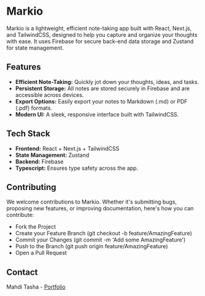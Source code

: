 # Markio

Markio is a lightweight, efficient note-taking app built with React, Next.js, and TailwindCSS, designed to help you capture and organize your thoughts with ease. It uses Firebase for secure back-end data storage and Zustand for state management.

## Features

- **Efficient Note-Taking:** Quickly jot down your thoughts, ideas, and tasks.
- **Persistent Storage:** All notes are stored securely in Firebase and are accessible across devices.
- **Export Options:** Easily export your notes to Markdown (.md) or PDF (.pdf) formats.
- **Modern UI:** A sleek, responsive interface built with TailwindCSS.

## Tech Stack

- **Frontend:** React + Next.js + TailwindCSS
- **State Management:** Zustand
- **Backend:** Firebase
- **Typescript:** Ensures type safety across the app.

## Contributing 
We welcome contributions to Markio. Whether it's submitting bugs, proposing new features, or improving documentation, here's how you can contribute:

- Fork the Project
- Create your Feature Branch (git checkout -b feature/AmazingFeature)
- Commit your Changes (git commit -m 'Add some AmazingFeature')
- Push to the Branch (git push origin feature/AmazingFeature)
- Open a Pull Request

## Contact
Mahdi Tasha - [Portfolio](https://tasha.vercel.app/)
